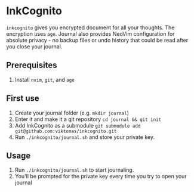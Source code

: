 # InkCognito

`inkcognito` gives you encrypted document for all your thoughts. The encryption uses `age`. Journal also provides NeoVim configuration for absolute privacy - no backup files or undo history that could be read after you close your journal.

## Prerequisites

1. Install `nvim`, `git`, and `age`

## First use

1. Create your journal folder (e.g. `mkdir journal`)
1. Enter it and make it a git repository `cd journal && git init`
1. Add InkCognito as a submodule `git submodule add git@github.com:viktomas/inkcognito.git`
1. Run `./inkcognito/journal.sh` and store your private key.

## Usage

1. Run `./inkcognito/journal.sh` to start journaling.
1. You'll be prompted for the private key every time you try to open your journal


